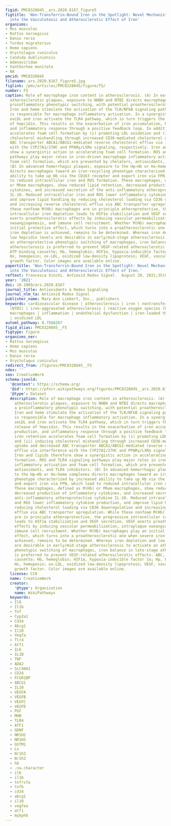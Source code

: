 ```yaml
---
figid: PMC8328045__ars.2020.8167_figure5
figtitle: 'Non-Transferrin-Bound Iron in the Spotlight: Novel Mechanistic Insights
  into the Vasculotoxic and Atherosclerotic Effect of Iron'
organisms:
- Mus musculus
- Rattus norvegicus
- Danio rerio
- Turdus migratorius
- Homo sapiens
- Oryctolagus cuniculus
- Candida dubliniensis
- Adenoviridae
- Xanthorhoe munitata
- NA
pmcid: PMC8328045
filename: ars.2020.8167_figure5.jpg
figlink: /pmc/articles/PMC8328045/figure/f5/
number: F5
caption: Role of macrophage iron content in atherosclerosis. (A) In early/mid-stage
  atherosclerotic plaques, exposure to NHBH and NTBI directs macrophages toward a
  proinflammatory phenotypic switching, with potential proatherosclerotic action.
  Iron and heme stimulate the activation of the TLR/NFkB signaling pathway, which
  is responsible for macrophage inflammatory activation. In a synergistic manner,
  oxLDL and iron activate the TLR4 pathway, which in turn triggers the autocrine release
  of hepcidin. This results in the exacerbation of iron accumulation, ROS production,
  and inflammatory response through a positive feedback loop. In addition, iron retention
  accelerates foam cell formation by (i) promoting LDL oxidation and (ii) inducing
  cholesterol mishandling through increased CD36-mediated cholesterol uptake and decreased
  ABC transporter ABCA1/ABCG1-mediated reverse cholesterol efflux via interference
  with the CYP27A1/27HC and PPARγ/LXRα signaling, respectively. Iron and lipids therefore
  show a synergistic action in accelerating foam cell formation. ROS and TLR4 signaling
  pathways play major roles in iron-driven macrophage inflammatory activation and
  foam cell formation, which are prevented by chelators, antioxidants, and TLR4 inhibitors.
  (B) In advanced hemorrhagic plaques, exposure to the Hp–Hb or Hx–heme complexes
  directs macrophages toward an iron-recycling phenotype characterized by increased
  ability to take up Hb via the CD163 receptor and export iron via FPN, which lead
  to reduced intracellular iron and ROS formation. These macrophages, defined as M(Hb)
  or Mhem macrophages, show reduced lipid retention, decreased production of inflammatory
  cytokines, and increased secretion of the anti-inflammatory atheroprotective cytokine
  IL-10. Reduced intracellular iron and ROS lower inflammatory cytokine production,
  and improve lipid handling by reducing cholesterol loading via CD36 downregulation
  and increasing reverse cholesterol efflux via ABC transporter upregulation. While
  these nonfoam M(Hb) macrophages are in principle atheroprotective, the progressive
  intracellular iron depletion leads to HIF1α stabilization and VEGF secretion. VEGF
  exerts proatherosclerotic effects by inducing vascular permeabilization, intraplaque
  neoangiogenesis, and immune cell recruitment. Whether M(Hb) macrophages play an
  initial protective effect, which turns into a proatherosclerotic one when severe
  iron depletion is achieved, remains to be determined. Whereas iron depletion and
  low hepcidin levels are desirable in early/mid-stage atherosclerosis to activate
  an atheroprotective phenotypic switching of macrophages, iron balance in late-stage
  atherosclerosis is preferred to prevent VEGF-related atherosclerotic effects. ABC,
  ATP-binding cassette; Hb, hemoglobin; HIF1α, hypoxia-inducible factor 1α; Hp, haptoglobin;
  Hx, hemopexin; ox-LDL, oxidized low-density lipoprotein; VEGF, vascular endothelial
  growth factor. Color images are available online.
papertitle: 'Non-Transferrin-Bound Iron in the Spotlight: Novel Mechanistic Insights
  into the Vasculotoxic and Atherosclerotic Effect of Iron.'
reftext: Francesca Vinchi. Antioxid Redox Signal.  August 20, 2021;35(6):387-414.
year: '2021'
doi: 10.1089/ars.2020.8167
journal_title: Antioxidants & Redox Signaling
journal_nlm_ta: Antioxid Redox Signal
publisher_name: Mary Ann Liebert, Inc., publishers
keywords: cardiovascular disease | atherosclerosis | iron | nontransferrin-bound iron
  (NTBI) | iron-aggravated atherosclerosis | reactive oxygen species (ROS) | intraplaque
  macrophages | inflammation | endothelial dysfunction | iron-loaded VSMC | calcification
  | oxidized LDL
automl_pathway: 0.7568267
figid_alias: PMC8328045__F5
figtype: Figure
organisms_ner:
- Rattus norvegicus
- Homo sapiens
- Mus musculus
- Danio rerio
- Oryctolagus cuniculus
redirect_from: /figures/PMC8328045__F5
ndex: ''
seo: CreativeWork
schema-jsonld:
  '@context': https://schema.org/
  '@id': https://pfocr.wikipathways.org/figures/PMC8328045__ars.2020.8167_figure5.html
  '@type': Dataset
  description: Role of macrophage iron content in atherosclerosis. (A) In early/mid-stage
    atherosclerotic plaques, exposure to NHBH and NTBI directs macrophages toward
    a proinflammatory phenotypic switching, with potential proatherosclerotic action.
    Iron and heme stimulate the activation of the TLR/NFkB signaling pathway, which
    is responsible for macrophage inflammatory activation. In a synergistic manner,
    oxLDL and iron activate the TLR4 pathway, which in turn triggers the autocrine
    release of hepcidin. This results in the exacerbation of iron accumulation, ROS
    production, and inflammatory response through a positive feedback loop. In addition,
    iron retention accelerates foam cell formation by (i) promoting LDL oxidation
    and (ii) inducing cholesterol mishandling through increased CD36-mediated cholesterol
    uptake and decreased ABC transporter ABCA1/ABCG1-mediated reverse cholesterol
    efflux via interference with the CYP27A1/27HC and PPARγ/LXRα signaling, respectively.
    Iron and lipids therefore show a synergistic action in accelerating foam cell
    formation. ROS and TLR4 signaling pathways play major roles in iron-driven macrophage
    inflammatory activation and foam cell formation, which are prevented by chelators,
    antioxidants, and TLR4 inhibitors. (B) In advanced hemorrhagic plaques, exposure
    to the Hp–Hb or Hx–heme complexes directs macrophages toward an iron-recycling
    phenotype characterized by increased ability to take up Hb via the CD163 receptor
    and export iron via FPN, which lead to reduced intracellular iron and ROS formation.
    These macrophages, defined as M(Hb) or Mhem macrophages, show reduced lipid retention,
    decreased production of inflammatory cytokines, and increased secretion of the
    anti-inflammatory atheroprotective cytokine IL-10. Reduced intracellular iron
    and ROS lower inflammatory cytokine production, and improve lipid handling by
    reducing cholesterol loading via CD36 downregulation and increasing reverse cholesterol
    efflux via ABC transporter upregulation. While these nonfoam M(Hb) macrophages
    are in principle atheroprotective, the progressive intracellular iron depletion
    leads to HIF1α stabilization and VEGF secretion. VEGF exerts proatherosclerotic
    effects by inducing vascular permeabilization, intraplaque neoangiogenesis, and
    immune cell recruitment. Whether M(Hb) macrophages play an initial protective
    effect, which turns into a proatherosclerotic one when severe iron depletion is
    achieved, remains to be determined. Whereas iron depletion and low hepcidin levels
    are desirable in early/mid-stage atherosclerosis to activate an atheroprotective
    phenotypic switching of macrophages, iron balance in late-stage atherosclerosis
    is preferred to prevent VEGF-related atherosclerotic effects. ABC, ATP-binding
    cassette; Hb, hemoglobin; HIF1α, hypoxia-inducible factor 1α; Hp, haptoglobin;
    Hx, hemopexin; ox-LDL, oxidized low-density lipoprotein; VEGF, vascular endothelial
    growth factor. Color images are available online.
  license: CC0
  name: CreativeWork
  creator:
    '@type': Organization
    name: WikiPathways
  keywords:
  - Il6
  - Il1b
  - Tnf
  - Cyp2a1
  - Cd34
  - Abcg1
  - Il10
  - Vegfa
  - Tlr4
  - Atf1
  - IL6
  - IL1B
  - TNF
  - ADA2
  - SLC40A1
  - CD34
  - FCGR1BP
  - ABCG1
  - IL10
  - VEGFA
  - VEGFB
  - VEGFC
  - VEGFD
  - PGF
  - MHB
  - TLR4
  - ATF1
  - GDNF
  - NR1H2
  - NR1H3
  - GSTM1
  - Lx
  - Nr1h3
  - Nr1h2
  - hb
  - .na.character
  - il6
  - il1b
  - tnfrsfa
  - tnfb
  - cd34
  - abcg1
  - il10
  - vegfaa
  - atf1
  - mybphb
---
```

